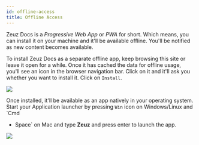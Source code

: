 ```yaml
---
id: offline-access
title: Offline Access
---
```


Zeuz Docs is a *Progressive Web App* or *PWA* for short. Which means, you can
install it on your machine and it'll be available offline. You'll be notified as
new content becomes available.

To install Zeuz Docs as a separate offline app, keep browsing this site or leave
it open for a while. Once it has cached the data for offline usage, you'll see
an icon in the browser navigation bar. Click on it and it'll ask you whether you
want to install it. Click on `Install`.

![](/img/pwa-offline.png)

Once installed, it'll be available as an app natively in your operating system.
Start your Application launcher by pressing `Win` icon on Windows/Linux and `Cmd
+ Space` on Mac and type **Zeuz** and press enter to launch the app.

![](/img/pwa-demo.png)
